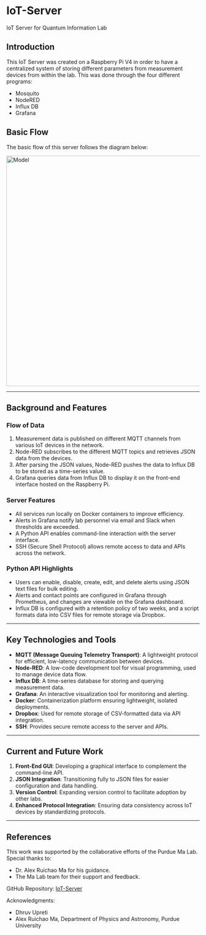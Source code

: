 # IoT-Server
IoT Server for Quantum Information Lab

## Introduction 

This IoT Server was created on a Raspberry Pi V4 in order to have a centralized system of storing different parameters from measurement devices from within the lab. This was done through the four different programs:

- Mosquito
- NodeRED 
- Influx DB
- Grafana 

## Basic Flow

The basic flow of this server follows the diagram below: 

<img src="https://github.com/user-attachments/assets/e60e50c4-e6c8-4d2b-a466-b174586ae207" alt="Model" width="600">

---

## Background and Features

### Flow of Data
1. Measurement data is published on different MQTT channels from various IoT devices in the network.
2. Node-RED subscribes to the different MQTT topics and retrieves JSON data from the devices.
3. After parsing the JSON values, Node-RED pushes the data to Influx DB to be stored as a time-series value.
4. Grafana queries data from Influx DB to display it on the front-end interface hosted on the Raspberry Pi.

### Server Features
- All services run locally on Docker containers to improve efficiency.
- Alerts in Grafana notify lab personnel via email and Slack when thresholds are exceeded.
- A Python API enables command-line interaction with the server interface.
- SSH (Secure Shell Protocol) allows remote access to data and APIs across the network.

### Python API Highlights
- Users can enable, disable, create, edit, and delete alerts using JSON text files for bulk editing.
- Alerts and contact points are configured in Grafana through Prometheus, and changes are viewable on the Grafana dashboard.
- Influx DB is configured with a retention policy of two weeks, and a script formats data into CSV files for remote storage via Dropbox.

---

## Key Technologies and Tools

- **MQTT (Message Queuing Telemetry Transport)**: A lightweight protocol for efficient, low-latency communication between devices.
- **Node-RED**: A low-code development tool for visual programming, used to manage device data flow.
- **Influx DB**: A time-series database for storing and querying measurement data.
- **Grafana**: An interactive visualization tool for monitoring and alerting.
- **Docker**: Containerization platform ensuring lightweight, isolated deployments.
- **Dropbox**: Used for remote storage of CSV-formatted data via API integration.
- **SSH**: Provides secure remote access to the server and APIs.

---

## Current and Future Work

1. **Front-End GUI**: Developing a graphical interface to complement the command-line API.
2. **JSON Integration**: Transitioning fully to JSON files for easier configuration and data handling.
3. **Version Control**: Expanding version control to facilitate adoption by other labs.
4. **Enhanced Protocol Integration**: Ensuring data consistency across IoT devices by standardizing protocols.

---

## References

This work was supported by the collaborative efforts of the Purdue Ma Lab. Special thanks to:
- Dr. Alex Ruichao Ma for his guidance.
- The Ma Lab team for their support and feedback.

GitHub Repository: [IoT-Server](https://github.com/dhruvupreti05/IoT-Server)

Acknowledgments:
- Dhruv Upreti
- Alex Ruichao Ma, Department of Physics and Astronomy, Purdue University
